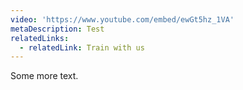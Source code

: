 ```yaml
---
video: 'https://www.youtube.com/embed/ewGt5hz_1VA'
metaDescription: Test
relatedLinks:
  - relatedLink: Train with us
---
```

Some more text.
